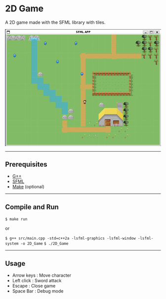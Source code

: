 # 2D Game

A 2D game made with the SFML library with tiles.

<img src="2D_Game_01-22.png" alt="01/01/2022" width="600"/>

***

## Prerequisites

- [G++](https://gcc.gnu.org/)
- [SFML](https://www.sfml-dev.org/index.php)
- [Make](https://www.gnu.org/software/make/) (optional)

***

## Compile and Run

``$ make run``

or

``$ g++ src/main.cpp -std=c++2a -lsfml-graphics -lsfml-window -lsfml-system -o 2D_Game``
``$ ./2D_Game``

***

## Usage

- Arrow keys : Move character
- Left click : Sword attack
- Escape : Close game
- Space Bar : Debug mode
